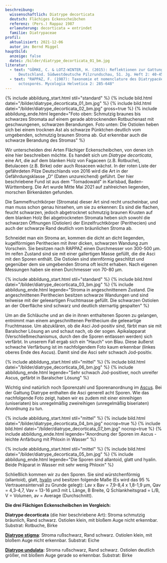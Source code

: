 ```yaml
---
beschreibung:
  wissenschaftlich: Diatrype decorticata
  deutsch: Flächiges Eckenscheibchen
  referenz: (Pers.) Rappaz 1987
  erlaeuterung: decorticata = entrindet
  familie: Diatrypaceae
profil:
  aktualisiert: 2021-12-06
  autor_in: Bernd Miggel
hauptbild:
  anzeige: false
  datei: /bilder/diatrype_decorticata_01_bm.jpg
literatur:
  - text: "GÖRKE, C. & LOTZ-WINTER, H. (2015): Reflektionen zur Gattung Diatrype in
      Deutschland. Südwestdeutsche Pilzrundschau, 51. Jg. Heft 2: 40-45"
  - text: "RAPPAZ, F. (1987): Taxonomie et nomenclature des Diatrypacées a asques
      octosporés. Mycologia Helvetica 2: 285-648"
---
```

{% include abbildung_start.html stil="standard" %}
{% include bild.html datei="/bilder/diatrype_decorticata_01_bm.jpg" %}
{% include bild.html datei="/bilder/diatrype_decorticata_02_bm.jpg" gross=true %}
{% include abbildung_ende.html legende="Foto oben: Schmutzig braunes bis schwarzes Stromata auf einem gerade abtrocknenden Rotbuchenast mit geschwungenen, schwarzen Berandungen. Foto unten: Die Ostiolen heben sich bei einem trocknen Ast als schwarze Pünktchen deutlich vom umgebenden, schmutzig braunen Stroma ab. Gut erkennbar auch die schwarze Berandung des Stromas" %}

Wir unterscheiden drei Arten Flächiger Eckenscheibchen, von denen ich eine hier beschreiben möchte. Es handelt sich um *Diatrype decorticata*, eine Art, die auf dem blanken Holz von Fagaceen (z.B. Rotbuche), Betulaceen (z.B. Birke) oder auch Rosaceen wächst. In der roten Liste der gefährdeten Pilze Deutschlands von 2016 wird die Art in der Gefährdungsklasse „D“ (Daten unzureichend) geführt. Der hier beschriebene Fund ist aus dem "Tornadowald" in Karlsbad, Baden-Württemberg. Die Art wurde Mitte Mai 2021 auf zahlreichen liegenden, morschen Birkenästen gefunden.

Die Sammelfruchtkörper (Stromata) dieser Art sind recht unscheinbar, und man muss schon genau hinsehen, um sie zu erkennen: Es sind die flachen, feucht schwarzen, jedoch abgetrocknet schmutzig braunen Krusten auf dem blanken Holz Bei abgetrockneten Stromata heben sich sowohl die schwarzen Öffnungen (Ostiolen) der Einzelfruchtkörper (Perithecien) und auch der schwarze Rand deutlich vom bräunlichen Stroma ab.

Schneidet man ein Stroma an, kommen die dicht an dicht liegenden, kugelförmigen Perithecien mit ihrer dicken, schwarzen Wandung zum Vorschein. Sie besitzen nach RAPPAZ einen Durchmesser von 300-500 µm. Im reifen Zustand sind sie mit einer gallertigen Masse gefüllt, die die Asci mit den Sporen enthält. Die Ostiolen sind sternförmig geschlitzt und gegenüber dem sie umgebenden Stroma oft leicht erhaben. Nach eigenen Messungen haben sie einen Durchmesser von 70-80 µm.

{% include abbildung_start.html stil="standard" %}
{% include bild.html datei="/bilder/diatrype_decorticata_03_bm.jpg" %}
{% include abbildung_ende.html legende="Stroma in angeschnittenem Zustand. Die angeschnittenen Perithecien besitzen schwarze Wandungen und sind teilweise mit der geleeartigen Fruchtmasse gefüllt. Die schwarzen Ostiolen an der Oberfläche sind schwarz und deutlich sternartig gespalten" %}

Um an die Schläuche und an die in ihnen enthaltenen Sporen zu gelangen, entnimmt man einem angeschnittenen Perithecium die geleeartige Fruchtmasse. Um abzuklären, ob die Asci Jod-positiv sind, färbt man sie mit Baralscher Lösung an und schaut nach, ob der sogen. Apikalapparat (Verschließmechanismus, durch den die Sporen entlassen werden) sich verfärbt. In unserem Fall ergab sich ein "Hauch" von Blau. Diese äußerst schwache Verfärbung ist im nachfolgendem Foto kaum erkennbar (linkes oberes Ende des Ascus). Damit sind die Asci sehr schwach Jod-positiv.

{% include abbildung_start.html stil="mittel" %}
{% include bild.html datei="/bilder/diatrype_decorticata_06_bm.jpg" %}
{% include abbildung_ende.html legende="Sehr schwach Jod-positiver, noch unreifer Ascus, gefärbt in Baralscher Lösung" %}

Wichtig sind natürlich noch Sporenzahl und Sporenanordnung im [Ascus](Asci "Glossar"). Bei der Gattung Diatrype enthalten die Asci generell acht Sporen. Wie das nachfolgende Foto zeigt, haben wir es zudem mit einer einreihigen (uniseriaten) bis unregelmäßig zweireihigen (unregelmäßig biseriaten) Anordnung zu tun.

{% include abbildung_start.html stil="mittel" %}
{% include bild.html datei="/bilder/diatrype_decorticata_04_bm.jpg" nocrop=true %}
{% include bild.html datei="/bilder/diatrype_decorticata_07_bm.jpg" nocrop=true %}
{% include abbildung_ende.html legende="Anordnung der Sporen im Ascus - leichte Anfärbung mit Phloxin in Wasser" %}

{% include abbildung_start.html stil="mittel" %}
{% include bild.html datei="/bilder/diatrype_decorticata_05_bm.jpg" %}
{% include abbildung_ende.html legende="Die Sporen sind allantoid, glatt und hyalin. Beide Präparat in Wasser mit sehr wenig Phloxin" %}

Schließlich kommen wir zu den Sporen. Sie sind würstchenförmig (allantoid), glatt, [hyalin](hyalin "Glossar") und besitzen folgende Maße (Es wird das 95 % Vertrauensintervall zu Grunde gelegt): Lav x Bav = 7,9-8,4 x 1,8-1,9 µm, Qav = 4,3-4,7, Vav = 13-16 µm3 mit L Länge, B Breite, Q Schlankheitsgrad = L/B, V = Volumen, av = Average (Durchschnitt).

**Die drei Flächigen Eckenscheibchen im Vergleich:**

**Diatrype decorticata** (die hier beschriebene Art): Stroma schmutzig bräunlich, Rand schwarz. Ostiolen klein, mit bloßem Auge nicht erkennbar. Substrat: Rotbuche, Birke

**[Diatrype stigma](/pilze/diatrype-stigma-flächiges-eichen-eckenscheibchen)**: Stroma rußschwarz, Rand schwarz. Ostiolen klein, mit bloßem Auge nicht erkennbar. Substrat: Eiche

**[Diatrype undulata](/pilze/diatrype-undulata-flaches-birken-eckenscheibchen):** Stroma rußschwarz, Rand schwarz. Ostiolen deutlich größer, mit bloßem Auge gerade so erkennbar. Substrat: Birke